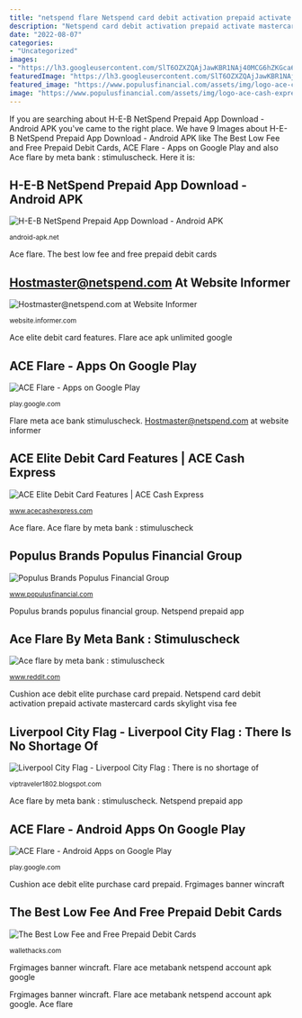 ```yaml
---
title: "netspend flare Netspend card debit activation prepaid activate mastercard cards skylight visa fee"
description: "Netspend card debit activation prepaid activate mastercard cards skylight visa fee"
date: "2022-08-07"
categories:
- "Uncategorized"
images:
- "https://lh3.googleusercontent.com/SlT6OZXZQAjJawKBR1NAj40MCG6hZKGca6CPzvJmmKdYh9F6V4TZOajPzbodb1ovy5g=h900"
featuredImage: "https://lh3.googleusercontent.com/SlT6OZXZQAjJawKBR1NAj40MCG6hZKGca6CPzvJmmKdYh9F6V4TZOajPzbodb1ovy5g=w720-h310"
featured_image: "https://www.populusfinancial.com/assets/img/logo-ace-cash-express.svg"
image: "https://www.populusfinancial.com/assets/img/logo-ace-cash-express.svg"
---
```


If you are searching about H-E-B NetSpend Prepaid App Download - Android APK you've came to the right place. We have 9 Images about H-E-B NetSpend Prepaid App Download - Android APK like The Best Low Fee and Free Prepaid Debit Cards, ACE Flare - Apps on Google Play and also Ace flare by meta bank : stimuluscheck. Here it is:

## H-E-B NetSpend Prepaid App Download - Android APK

![H-E-B NetSpend Prepaid App Download - Android APK](http://is1.mzstatic.com/image/thumb/Purple118/v4/d7/93/88/d7938847-9902-e09e-cc84-c41012e7e647/source/392x696bb.jpg "Netspend prepaid app")

<small>android-apk.net</small>

Ace flare. The best low fee and free prepaid debit cards

## Hostmaster@netspend.com At Website Informer

![Hostmaster@netspend.com at Website Informer](https://assets.webinfcdn.net/thumbnails/280x202/s/skylightpaycard.com.png "Flare meta ace bank stimuluscheck")

<small>website.informer.com</small>

Ace elite debit card features. Flare ace apk unlimited google

## ACE Flare - Apps On Google Play

![ACE Flare - Apps on Google Play](https://lh3.googleusercontent.com/SlT6OZXZQAjJawKBR1NAj40MCG6hZKGca6CPzvJmmKdYh9F6V4TZOajPzbodb1ovy5g=w720-h310 "Ace flare")

<small>play.google.com</small>

Flare meta ace bank stimuluscheck. Hostmaster@netspend.com at website informer

## ACE Elite Debit Card Features | ACE Cash Express

![ACE Elite Debit Card Features | ACE Cash Express](https://media.acecash.com/~/media/ACE/icons/pdc-cushion.ashx?h=105&amp;w=100&amp;la=en&amp;hash=624ADDE2453AE283D6A3B2E5045F39F51993ECA9 "The best low fee and free prepaid debit cards")

<small>www.acecashexpress.com</small>

Ace flare. Ace flare by meta bank : stimuluscheck

## Populus Brands Populus Financial Group

![Populus Brands Populus Financial Group](https://www.populusfinancial.com/assets/img/logo-ace-cash-express.svg "Populus brands populus financial group")

<small>www.populusfinancial.com</small>

Populus brands populus financial group. Netspend prepaid app

## Ace Flare By Meta Bank : Stimuluscheck

![Ace flare by meta bank : stimuluscheck](https://i.redd.it/gnt9pnqtiis41.jpg "The best low fee and free prepaid debit cards")

<small>www.reddit.com</small>

Cushion ace debit elite purchase card prepaid. Netspend card debit activation prepaid activate mastercard cards skylight visa fee

## Liverpool City Flag - Liverpool City Flag : There Is No Shortage Of

![Liverpool City Flag - Liverpool City Flag : There is no shortage of](https://fanatics.frgimages.com/FFImage/thumb.aspx?i=/productimages/_2956000/ff_2956976_full.jpg&amp;w=600 "Netspend prepaid app")

<small>viptraveler1802.blogspot.com</small>

Ace flare by meta bank : stimuluscheck. Netspend prepaid app

## ACE Flare - Android Apps On Google Play

![ACE Flare - Android Apps on Google Play](https://lh3.googleusercontent.com/SlT6OZXZQAjJawKBR1NAj40MCG6hZKGca6CPzvJmmKdYh9F6V4TZOajPzbodb1ovy5g=h900 "Netspend card debit activation prepaid activate mastercard cards skylight visa fee")

<small>play.google.com</small>

Cushion ace debit elite purchase card prepaid. Frgimages banner wincraft

## The Best Low Fee And Free Prepaid Debit Cards

![The Best Low Fee and Free Prepaid Debit Cards](https://135706-409518-2-raikfcquaxqncofqfm.stackpathdns.com/wp-content/uploads/2018/02/netspend-debit-visa-card-medium.png "Netspend card debit activation prepaid activate mastercard cards skylight visa fee")

<small>wallethacks.com</small>

Frgimages banner wincraft. Flare ace metabank netspend account apk google

Frgimages banner wincraft. Flare ace metabank netspend account apk google. Ace flare
